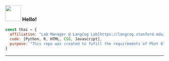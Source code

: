 
### <img src="https://media4.giphy.com/media/v1.Y2lkPTc5MGI3NjExemxuZmdreGllenl1cTB6OTc0NHBsOWc0NTVib3RvcmJ4eTE1N3JzbCZlcD12MV9pbnRlcm5hbF9naWZfYnlfaWQmY3Q9Zw/lTLV2erK8vf1MIz4Rk/giphy.gif" width="50"> Hello! 

```javascript
const thai = {
  affiliation: "Lab Manager @ LangCog Lab[https://langcog.stanford.edu/]",
  code: [Python, R, HTML, CSS, Javascript],
  purpose: "This repo was created to fufill the requirements of PSet 01 for Psych 251. Please find PSYCH251_PSET1.rmd, a basic script written in R Markdown.  "
}
```

</em>

---
